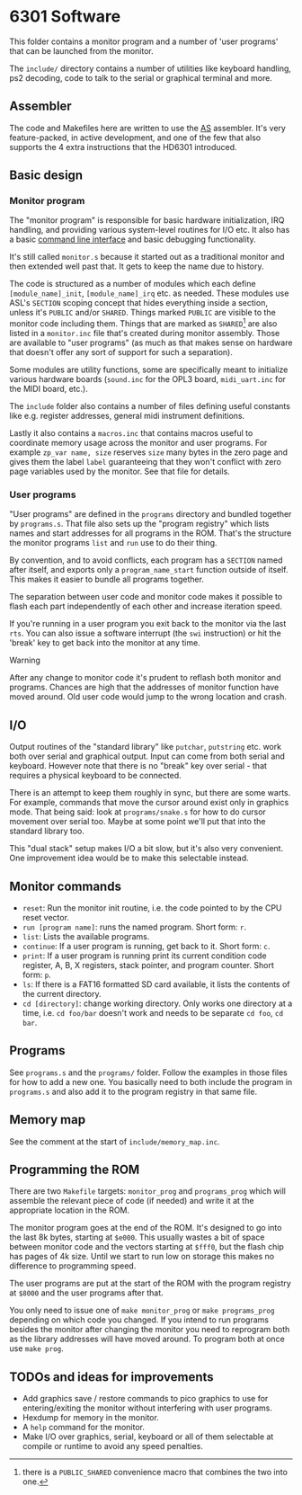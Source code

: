 # 6301 Software

This folder contains a monitor program and a number of 'user programs' that can
be launched from the monitor.

The `include/` directory contains a number of utilities like keyboard handling,
ps2 decoding, code to talk to the serial or graphical terminal and more.

## Assembler

The code and Makefiles here are written to use the
[AS](http://john.ccac.rwth-aachen.de:8000/as/) assembler. It's very
feature-packed, in active development, and one of the few that also supports the
4 extra instructions that the HD6301 introduced.

## Basic design

### Monitor program

The "monitor program" is responsible for basic hardware initialization, IRQ
handling, and providing various system-level routines for I/O etc. It also has
a basic [command line interface](#monitor-commands) and basic debugging functionality.

It's still called `monitor.s` because it started out as a traditional monitor
and then extended well past that. It gets to keep the name due to history.

The code is structured as a number of modules which each define
`[module_name]_init`, `[module_name]_irq` etc. as needed. These modules use
ASL's `SECTION` scoping concept that hides everything inside a section, unless
it's `PUBLIC` and/or `SHARED`. Things marked `PUBLIC` are visible to the monitor
code including them. Things that are marked as `SHARED`[^1] are also listed in a
`monitor.inc` file that's created during monitor assembly. Those are available
to "user programs" (as much as that makes sense on hardware that doesn't offer
any sort of support for such a separation).

Some modules are utility functions, some are specifically meant to initialize
various hardware boards (`sound.inc` for the OPL3 board, `midi_uart.inc` for the
MIDI board, etc.).

The `include` folder also contains a number of files defining useful constants
like e.g. register addresses, general midi instrument definitions.

Lastly it also contains a `macros.inc` that contains macros useful to coordinate
memory usage across the monitor and user programs. For example `zp_var name,
size` reserves `size` many bytes in the zero page and gives them the label
`label` guaranteeing that they won't conflict with zero page variables used by
the monitor. See that file for details.

[^1]: there is a `PUBLIC_SHARED` convenience macro that combines the two into
  one.

### User programs

"User programs" are defined in the `programs` directory and bundled together by
`programs.s`. That file also sets up the "program registry" which lists names
and start addresses for all programs in the ROM. That's the structure the
monitor programs `list` and `run` use to do their thing.

By convention, and to avoid conflicts, each program has a `SECTION` named after
itself, and exports only a `program_name_start` function outside of itself. This
makes it easier to bundle all programs together.

The separation between user code and monitor code makes it possible to flash
each part independently of each other and increase iteration speed.

If you're running in a user program you exit back to the monitor via the last
`rts`. You can also issue a software interrupt (the `swi` instruction) or hit
the 'break' key to get back into the monitor at any time.

> [!WARNING]
> After any change to monitor code it's prudent to reflash both monitor and
> programs. Chances are high that the addresses of monitor function have moved
> around. Old user code would jump to the wrong location and crash.

## I/O

Output routines of the "standard library" like `putchar`, `putstring` etc. work
both over serial and graphical output. Input can come from both serial and
keyboard. However note that there is no "break" key over serial - that requires
a physical keyboard to be connected.

There is an attempt to keep them roughly in sync, but there are some warts. For
example, commands that move the cursor around exist only in graphics mode. That
being said: look at `programs/snake.s` for how to do cursor movement over serial
too. Maybe at some point we'll put that into the standard library too.

This "dual stack" setup makes I/O a bit slow, but it's also very convenient. One improvement idea would be to make this selectable instead.

## Monitor commands

- `reset`: Run the monitor init routine, i.e. the code pointed to by the CPU
  reset vector.
- `run [program name]`: runs the named program. Short form: `r`.
- `list`: Lists the available programs.
- `continue`: If a user program is running, get back to it. Short form: `c`.
- `print`: If a user program is running print its current condition code
   register, A, B, X registers, stack pointer, and program counter. Short form: `p`.
- `ls`: If there is a FAT16 formatted SD card available, it lists the contents
  of the current directory.
- `cd [directory]`: change working directory. Only works one directory at a
  time, i.e. `cd foo/bar` doesn't work and needs to be separate `cd foo`, `cd
  bar`.

## Programs

See `programs.s` and the `programs/` folder. Follow the examples in those files
for how to add a new one. You basically need to both include the program in
`programs.s` and also add it to the program registry in that same file.

## Memory map

See the comment at the start of `include/memory_map.inc`.

## Programming the ROM

There are two `Makefile` targets: `monitor_prog` and `programs_prog` which will
assemble the relevant piece of code (if needed) and write it at the appropriate
location in the ROM.

The monitor program goes at the end of the ROM. It's designed to go into the
last 8k bytes, starting at `$e000`. This usually wastes a bit of space between
monitor code and the vectors starting at `$fff0`, but the flash chip has pages
of 4k size. Until we start to run low on storage this makes no difference to
programming speed.

The user programs are put at the start of the ROM with the program registry at
`$8000` and the user programs after that.

You only need to issue one of `make monitor_prog` or `make programs_prog`
depending on which code you changed. If you intend to run programs besides the
monitor after changing the monitor you need to reprogram both as the library
addresses will have moved around. To program both at once use `make prog`.

## TODOs and ideas for improvements

- Add graphics save / restore commands to pico graphics to use for
   entering/exiting the monitor without interfering with user programs.
- Hexdump for memory in the monitor.
- A `help` command for the monitor.
- Make I/O over graphics, serial, keyboard or all of them selectable at compile
  or runtime to avoid any speed penalties.
